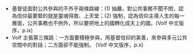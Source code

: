 - 基督徒面對公共參與的不外乎兩條路線：(1) 抽離，對公共事務不聞不問，認為信仰最要緊的就是靈魂得救、上天堂；(2) 強制，認為信仰主導人生的每一層面，公共事務也不例外，所以要把地上的國轉化成天上的國。(Volf 中文版序，p.ix)
- Volf 主張第三條路：一方面要積極參與，用基督信仰的美善，來參與多元公共空間中的對話；二方面卻不能強制。 (Volf 中文版序，p.x)
